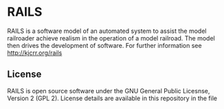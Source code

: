 # RAILS
RAILS is a software model of an automated system to assist the model railroader achieve realism in the operation of a model railroad. The model then drives the development of software.
For further information see http://kjcrr.org/rails

## License
RAILS is open source software under the GNU General Public Licesnse, Version 2 (GPL 2). License details are available in this repository in the file 
